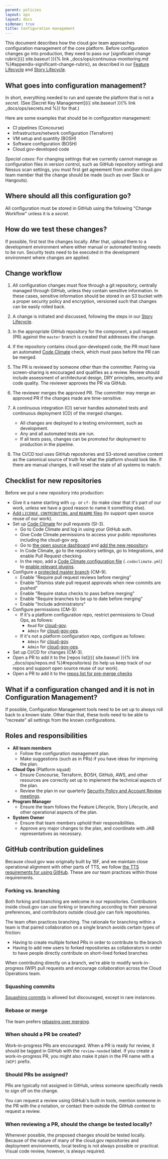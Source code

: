```yaml
---
parent: policies
layout: ops
layout: docs
sidenav: true
title: Configuration management
---
```


<!-- This page is important for FedRAMP compliance. See the CM family of controls, including CM-9. Code Climate is part of SA-11 (1), SI-3, and RA-5. -->

This document describes how the cloud.gov team approaches configuration management of the core platform. Before configuration changes go into production, they need to pass our [significant change rubric]({{ site.baseurl }}{% link _docs/ops/continuous-monitoring.md %}#appendix-significant-change-rubric), as described in our [Feature Lifecycle](https://github.com/cloud-gov/cg-product/blob/master/FeatureLifecycle.md) and [Story Lifecycle](https://github.com/cloud-gov/cg-product/blob/master/StoryLifecycle.md).

## What goes into configuration management?
In short, everything needed to run and operate the platform that is not a _secret_. (See [Secret Key Management]({{ site.baseurl }}{% link _docs/ops/secrets.md %}) for that.)

Here are some examples that should be in configuration management:

- CI pipelines (Concourse)
- Infrastructure/network configuration (Terraform)
- VM setup and quantity (BOSH)
- Software configuration (BOSH)
- Cloud.gov-developed code

*Special cases:* For changing settings that we currently cannot manage as configuration files in version control, such as GitHub repository settings and Nessus scan settings, you must first get agreement from another cloud.gov team member that the change should be made (such as over Slack or Hangouts).

## Where should all this configuration go?
All configuration must be stored in GitHub using the following "Change Workflow" unless it is a _secret_.

## How do we test these changes?
If possible, first test the changes locally. After that, upload them to a development environment where either manual or automated testing needs to be run.
Security tests need to be executed in the development environment where changes are applied.

## Change workflow

1. All configuration changes must flow through a git repository, centrally managed through GitHub, unless they contain sensitive information. In these cases, sensitive information should be stored in an S3 bucket with a proper security policy and encryption, versioned such that changes can be easily rolled back.
1. A change is initiated and discussed, following the steps in our [Story Lifecycle](https://github.com/cloud-gov/cg-product/blob/master/StoryLifecycle.md).
1. In the appropriate GitHub repository for the component, a pull request (PR) against the `master` branch is created that addresses the change.
1. If the repository contains cloud.gov-developed code, the PR must have an automated [Code Climate](https://codeclimate.com) check, which must pass before the PR can be merged.
1. The PR is reviewed by someone other than the committer. Pairing via screen-sharing
is encouraged and qualifies as a review. Review should include assessment of architectural design, DRY principles, security and code quality.
    The reviewer approves the PR via GitHub.
1. The reviewer merges the approved PR.
    The committer may merge an approved PR if the changes made are time-sensitive.
1. A continuous integration (CI) server handles automated tests and continuous deployment (CD) of the merged changes.
    - All changes are deployed to a testing environment, such as development.
    - Any and all automated tests are run.
    - If all tests pass, changes can be promoted for deployment to production in the pipeline.

1. The CI/CD tool uses GitHub repositories and S3-stored sensitive content as the canonical source of truth for what the platform should look like. If there are manual changes, it will reset the state of all systems to match.

## Checklist for new repositories

Before we put a new repository into production:

* Give it a name starting with `cg-` or `cf-` (to make clear that it's part of our work, unless we have a good reason to name it something else).
* [Add `LICENSE`, `CONTRIBUTING`, and `README` files](https://github.com/18F/open-source-policy/blob/master/practice.md#how-to-license-18f-repos) (to support open source reuse of our work).
* Set up [Code Climate](https://codeclimate.com/) for pull requests (SI-3).
  * Go to Code Climate and log in using your GitHub auth.
  * Give Code Climate permissions to access your public repositories including the cloud-gov org.
  * Go to [the open source dashboard](https://codeclimate.com/oss/dashboard) and [add the new repository](https://codeclimate.com/github/repos/new).
  * In Code Climate, go to the repository settings, go to Integrations, and enable Pull Request checking.
  * In the repo, add a [Code Climate configuration file](https://docs.codeclimate.com/docs/advanced-configuration) (`.codeclimate.yml`) to [enable relevant plugins](https://docs.codeclimate.com/docs/list-of-engines).
* Configure a [protected master branch](https://help.github.com/articles/about-protected-branches/) (CM-9).
  * Enable "Require pull request reviews before merging"
  * Enable "Dismiss stale pull request approvals when new commits are pushed"
  * Enable "Require status checks to pass before merging"
  * Enable "Require branches to be up to date before merging"
  * Enable "Include administrators"
* Configure permissions (CM-3):
  * If it's a platform configuration repo, restrict permissions to Cloud Ops, as follows:
     * `Read` for [cloud-gov](https://github.com/orgs/cloud-gov/teams/cloud-gov-team).
     * `Admin` for [cloud-gov-ops](https://github.com/orgs/cloud-gov/teams/platform-ops).
  * If it's not a platform configuration repo, configure as follows:
     * `Admin` for [cloud-gov](https://github.com/orgs/cloud-gov/teams/cloud-gov-team).
     * `Admin` for [cloud-gov-ops](https://github.com/orgs/cloud-gov/teams/platform-ops).
* Set up CI/CD for changes (CM-3).
* Open a PR to add it to the [repos list]({{ site.baseurl }}{% link _docs/ops/repos.md %}#repositories) (to help us keep track of our repos and support open source reuse of our work).
* Open a PR to add it to the [repos list for pre-merge checks](https://github.com/cloud-gov/cg-pipeline-tasks/blob/master/security-considerations/repos.txt)

## What if a configuration changed and it is not in Configuration Management?
If possible, Configuration Management tools need to be set up to always roll back to a known state. Other than that, these tools need to be able to "recreate" all settings from the known configurations.

## Roles and responsibilities

* **All team members**
  * Follow the configuration management plan.
  * Make suggestions (such as in PRs) if you have ideas for improving the plan.
* **Cloud Ops** (Platform squad)
  * Ensure Concourse, Terraform, BOSH, GitHub, AWS, and other resources are correctly set up to implement the technical aspects of the plan.
  * Review the plan in our quarterly [Security Policy and Account Review meetings](https://drive.google.com/drive/folders/0B1nrtBDSrHKHSnByWklWc0V4Q1E).
* **Program Manager**
  * Ensure the team follows the Feature Lifecycle, Story Lifecycle, and other operational aspects of the plan.
* **System Owner**
  * Ensure that team members uphold their responsibilities.
  * Approve any major changes to the plan, and coordinate with JAB representatives as necessary.

## GitHub contribution guidelines

<!-- As long as these GitHub guidelines comply with the FedRAMP-required policies above and our TTS GitHub requirements, we can adjust them at will, according to our team preferences. -->

Because cloud.gov was originally built by 18F, and we maintain close operational alignment with other parts of TTS, we follow [the TTS requirements for using GitHub](https://handbook.tts.gsa.gov/github/). These are our team practices within those requirements.

### Forking vs. branching

Both forking and branching are welcome in our repositories. Contributors inside cloud.gov can use forking or branching according to their personal preferences, and contributors outside cloud.gov can fork repositories.

The team often practices branching. The rationale for branching within a team is
that paired collaboration on a single branch avoids certain types of friction:

- Having to create multiple forked PRs in order to contribute to the branch
- Having to add new users to forked repositories as collaborators in order to
  have people directly contribute on short-lived forked branches

When contributing directly on a branch, we're able to modify work-in-progress (WIP) pull requests and encourage collaboration across the Cloud Operations team.

### Squashing commits

[Squashing commits](https://git-scm.com/book/en/v2/Git-Tools-Rewriting-History#Squashing-Commits) is allowed but discouraged, except in rare instances.

### Rebase or merge

The team prefers [rebasing over merging](https://www.atlassian.com/git/tutorials/merging-vs-rebasing/).

### When should a PR be created?

Work-in-progress PRs are encouraged. When a PR is ready for review, it should be tagged in GitHub
with the `review-needed` label. If you create a work-in-progress PR, you might also make it plain in the PR name with a `[WIP]` prefix.

### Should PRs be assigned?

PRs are typically not assigned in GitHub, unless someone specifically needs to sign off on the change.

You can request a review using GitHub's built-in tools, mention someone in the PR with the `@` notation, or contact them outside the GitHub context to request a review.

### When reviewing a PR, should the change be tested locally?

Whenever possible, the proposed changes should be tested locally. Because of the nature of many of the cloud.gov repositories and deployment environments, local testing is not always possible or practical. Visual code review, however, is always required.
